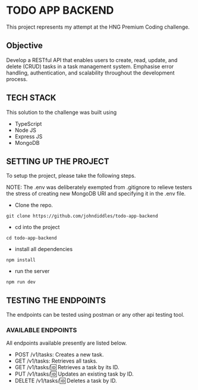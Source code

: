 # TODO APP BACKEND

This project represents my attempt at the HNG Premium Coding challenge.

## Objective

Develop a RESTful API that enables users to create, read, update, and delete (CRUD) tasks in a task management system. Emphasise error handling, authentication, and scalability throughout the development process.

## TECH STACK

This solution to the challenge was built using

- TypeScript
- Node JS
- Express JS
- MongoDB

## SETTING UP THE PROJECT

To setup the project, please take the following steps.

NOTE: The .env was deliberately exempted from .gitignore to relieve testers the stress of creating new MongoDB URI and specifying it in the .env file.

- Clone the repo.

```git
git clone https://github.com/johndiddles/todo-app-backend
```

- cd into the project

```linux
cd todo-app-backend
```

- install all dependencies

```npm
npm install
```

- run the server

```npm
npm run dev
```

## TESTING THE ENDPOINTS

The endpoints can be tested using postman or any other api testing tool.

### AVAILABLE ENDPOINTS

All endpoints available presently are listed below.

- POST /v1/tasks: Creates a new task.
- GET /v1/tasks: Retrieves all tasks.
- GET /v1/tasks/:id: Retrieves a task by its ID.
- PUT /v1/tasks/:id: Updates an existing task by ID.
- DELETE /v1/tasks/:id: Deletes a task by ID.
